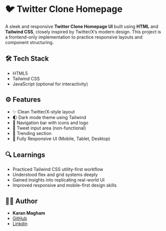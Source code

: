 # 🐦 Twitter Clone Homepage

A sleek and responsive **Twitter Clone Homepage UI** built using **HTML** and **Tailwind CSS**, closely inspired by Twitter/X’s modern design. This project is a frontend-only implementation to practice responsive layouts and component structuring.

## 🛠️ Tech Stack

- HTML5  
- Tailwind CSS  
- JavaScript (optional for interactivity)

## ⚙️ Features

- ✨ Clean Twitter/X-style layout  
- 🌓 Dark mode theme using Tailwind  
- 🧭 Navigation bar with icons and logo  
- 📝 Tweet input area (non-functional)  
- 🔄 Trending section  
- 📱 Fully Responsive UI (Mobile, Tablet, Desktop)

## 🔍 Learnings

- Practiced Tailwind CSS utility-first workflow  
- Understood flex and grid systems deeply  
- Gained insights into replicating real-world UI  
- Improved responsive and mobile-first design skills

## 🙋‍♂️ Author

- **Karan Magham**  
- [GitHub](https://github.com/KaranMagham)  
- [Linkdin](https://www.linkedin.com/notifications/?filter=all) 
